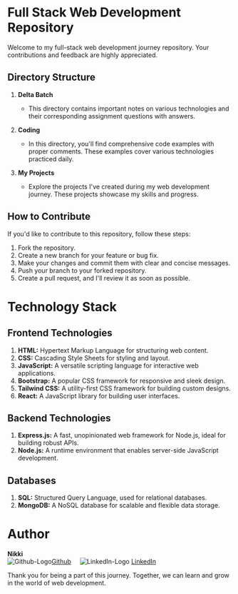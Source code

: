 # Full Stack Web Development Repository

Welcome to my full-stack web development journey repository. Your contributions and feedback are highly appreciated.

## Directory Structure

1. **Delta Batch**
    - This directory contains important notes on various technologies and their corresponding assignment questions with answers.

2. **Coding**
    - In this directory, you'll find comprehensive code examples with proper comments. These examples cover various technologies practiced daily.

3. **My Projects**
    - Explore the projects I've created during my web development journey. These projects showcase my skills and progress.

## How to Contribute

If you'd like to contribute to this repository, follow these steps:
1. Fork the repository.
2. Create a new branch for your feature or bug fix.
3. Make your changes and commit them with clear and concise messages.
4. Push your branch to your forked repository.
5. Create a pull request, and I'll review it as soon as possible.

# Technology Stack

## Frontend Technologies
1. **HTML:** Hypertext Markup Language for structuring web content.
2. **CSS:** Cascading Style Sheets for styling and layout.
3. **JavaScript:** A versatile scripting language for interactive web applications.
4. **Bootstrap:** A popular CSS framework for responsive and sleek design.
5. **Tailwind CSS:** A utility-first CSS framework for building custom designs.
6. **React:** A JavaScript library for building user interfaces.

## Backend Technologies
1. **Express.js:** A fast, unopinionated web framework for Node.js, ideal for building robust APIs.
2. **Node.js:** A runtime environment that enables server-side JavaScript development.

## Databases
1. **SQL:** Structured Query Language, used for relational databases.
2. **MongoDB:** A NoSQL database for scalable and flexible data storage.

# Author 
**Nikki**  
![Github-Logo](https://github.com/i-am-nikki/Full_Stack_Web_Dev_Repo/assets/80262080/c0465f16-2e6a-4bce-9b13-d030072c5a55)[Github](https://github.com/i-am-nikki/) &nbsp; &nbsp; ![LinkedIn-Logo](https://github.com/i-am-nikki/Full_Stack_Web_Dev_Repo/assets/80262080/2e4698f9-b01a-413b-935e-e56c8fdec259) [LinkedIn](https://www.linkedin.com/in/i-am-nikki/)  

Thank you for being a part of this journey. Together, we can learn and grow in the world of web development.
